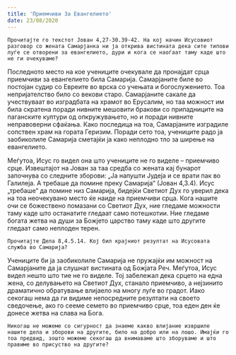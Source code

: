 ```yaml
---
title: 'Приемчиви За Евангелието'
date: 23/08/2020
---
```


`Прочитајте го текстот Јован 4,27-30.39-42. На кој начин Исусовиот разговор со жената Самарјанка ни ја открива вистината дека сите типови луѓе се отворени за евангелието, дури и кога се наоѓаат таму каде што не ги очекуваме?`

Последното место на кое учениците очекувале да пронајдат срца приемчиви за евангелието била Самарија. Самарјаните биле во постојан судир со Евреите во врска со учењата и богослужението. Тоа непријателство било со векови старо. Самарјаните сакале да учествуваат во изградбата на храмот во Ерусалим, но таа можност им била скратена поради нивните мешовити бракови со припадниците на паганските култури од опкружувањето, но и поради нивните неправоверни сфаќања. Како последица на тоа, Самарјаните изградиле сопствен храм на гората Геризим. Поради сето тоа, учениците радо ја заобиколиле Самарија сметајќи ја како неплодно тло за ширење на евангелието.

Меѓутоа, Исус го видел она што учениците не го виделе – приемчиво срце. Извештајот на Јован за таа средба со жената кај бунарот започнува со следните зборови: „Ја напушти Јудеја и се врати пак во Галилеја. А требаше да помине преку Самарија“ (Јован 4,3.4). Исус „требаше“ да помине низ Самарија, бидејќи Светиот Дух го уверил дека на тоа неочекувано место ќе наиде на приемчиви срца. Кога нашите очи се божествено помазани со Светиот Дух, ние гледаме можности таму каде што останатите гледаат само потешкотии. Ние гледаме богата жетва на души за Божјето царство таму каде што другите гледаат само неплоден терен.

`Прочитајте Дела 8,4.5.14. Кој бил крајниот резултат на Исусовата служба во Самарија?`

Учениците би ја заобиколиле Самарија не пружајќи им можност на Самарјаните да ја слушнат вистината од Божјата Реч. Меѓутоа, Исус видел нешто што тие не го виделе. Тој забележал дека срцето на една жена, со делувањето на Светиот Дух, станало приемчиво, а нејзинито драматично обратување влијаело на многу луѓе во градот. Иако секогаш нема да ги видиме непосредните резултати на своето сведочење, ако го сееме семето во приемчиво срце, тоа еден ден ќе донесе жетва на слава на Бога.

`Никогаш не можеме со сигурност да знаеме какво влијание извршиле нашите дела и зборови на другите, било на добро или на лошо. Имајќи го тоа предвид, зошто можеме секогаш да внимаваме што зборуваме и што правиме во присуство на другите?`